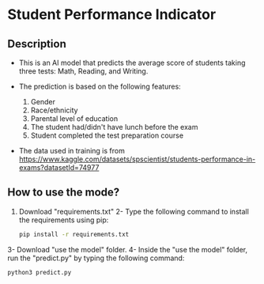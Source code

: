 # Student Performance Indicator

## Description

- This is an AI model that predicts the average score of students taking three tests: Math, Reading, and Writing.
- The prediction is based on the following features:
   1. Gender
   2. Race/ethnicity
   3. Parental level of education
   4. The student had/didn't have lunch before the exam
   5. Student completed the test preparation course 


- The data used in training is from https://www.kaggle.com/datasets/spscientist/students-performance-in-exams?datasetId=74977

## How to use the mode?
1. Download "requirements.txt"
2- Type the following command to install the requirements using pip:
    ```bash
    pip install -r requirements.txt
    ```
3- Download "use the model" folder.
4- Inside the "use the model" folder, run the "predict.py" by typing the following command:

   ```bash
   python3 predict.py
   ``` 

